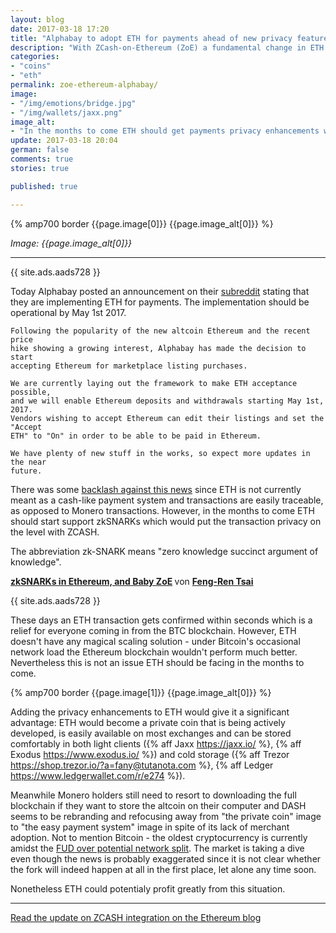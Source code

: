 ```yaml
---
layout: blog
date: 2017-03-18 17:20
title: "Alphabay to adopt ETH for payments ahead of new privacy features"
description: "With ZCash-on-Ethereum (ZoE) a fundamental change in ETH is possibly ahead."
categories:
- "coins"
- "eth"
permalink: zoe-ethereum-alphabay/
image:
- "/img/emotions/bridge.jpg"
- "/img/wallets/jaxx.png"
image_alt:
- "In the months to come ETH should get payments privacy enhancements which could mean a big change in fundamentals."
update: 2017-03-18 20:04
german: false
comments: true
stories: true

published: true

---
```


{% amp700 border {{page.image[0]}} {{page.image_alt[0]}} %}

_Image: {{page.image_alt[0]}}_

________________________


{{ site.ads.aads728 }}

Today Alphabay posted an announcement on their [subreddit](https://www.reddit.com/r/AlphaBayMarket/comments/60355i/alphabay_will_add_etherum_to_its_payment_options/) stating that they are implementing ETH for payments. The implementation should be operational by May 1st 2017.

```
Following the popularity of the new altcoin Ethereum and the recent price
hike showing a growing interest, Alphabay has made the decision to start
accepting Ethereum for marketplace listing purchases.

We are currently laying out the framework to make ETH acceptance possible,
and we will enable Ethereum deposits and withdrawals starting May 1st, 2017.
Vendors wishing to accept Ethereum can edit their listings and set the "Accept
ETH" to "On" in order to be able to be paid in Ethereum.

We have plenty of new stuff in the works, so expect more updates in the near
future.
```

There was some [backlash against this news](https://www.reddit.com/r/ethtrader/comments/603xpa/alphabay_market_adding_ethereum_for_payments/df39uks/) since ETH is not currently meant as a cash-like payment system and transactions are easily traceable, as opposed to Monero transactions. However, in the months to come ETH should start support zkSNARKs which would put the transaction privacy on the level with ZCASH.

The abbreviation zk-SNARK means "zero knowledge succinct argument of knowledge".

<amp-iframe
  width="700px" height="360px"
  layout="responsive"
  sandbox="allow-scripts allow-same-origin allow-modals allow-popups allow-forms"
  src="https://www.slideshare.net/slideshow/embed_code/key/ZPGDobtOhYwC2">
  <amp-img layout="fill" src="/img/ads/ad-placeholder.jpg" placeholder></amp-img>
</amp-iframe>

<strong> <a href="//www.slideshare.net/FengRenTsai1/zksnarks-in-ethereum-and-baby-zoe" title="zkSNARKs in Ethereum, and Baby ZoE" target="_blank">zkSNARKs in Ethereum, and Baby ZoE</a> </strong> von <strong><a target="_blank" href="//www.slideshare.net/FengRenTsai1">Feng-Ren Tsai</a></strong>

{{ site.ads.aads728 }}

These days an ETH transaction gets confirmed within seconds which is a relief for everyone coming in from the BTC blockchain. However, ETH doesn't have any magical scaling solution - under Bitcoin's occasional network load the Ethereum blockchain wouldn't perform much better. Nevertheless this is not an issue ETH should be facing in the months to come.

{% amp700 border {{page.image[1]}} {{page.image_alt[0]}} %}

Adding the privacy enhancements to ETH would give it a significant advantage: ETH would become a private coin that is being actively developed, is easily available on most exchanges and can be stored comfortably in both light clients ({% aff Jaxx https://jaxx.io/ %}, {% aff Exodus https://www.exodus.io/ %}) and cold storage ({% aff Trezor https://shop.trezor.io/?a=fany@tutanota.com %}, {% aff Ledger https://www.ledgerwallet.com/r/e274 %}).

Meanwhile Monero holders still need to resort to downloading the full blockchain if they want to store the altcoin on their computer and DASH seems to be rebranding and refocusing away from "the private coin" image to "the easy payment system" image in spite of its lack of merchant adoption. Not to mention Bitcoin - the oldest cryptocurrency is currently amidst the [FUD over potential network split](https://www.bloomberg.com/view/articles/2017-03-16/someone-wants-to-stick-a-fork-in-bitcoin). The market is taking a dive even though the news is probably exaggerated since it is not clear whether the fork will indeed happen at all in the first place, let alone any time soon.

Nonetheless ETH could potentialy profit greatly from this situation.

______________________

[Read the update on ZCASH integration on the Ethereum blog](https://blog.ethereum.org/2017/01/19/update-integrating-zcash-ethereum/)
